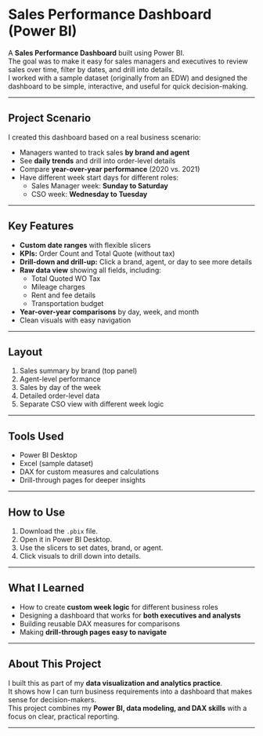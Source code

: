 # Sales Performance Dashboard (Power BI)

A **Sales Performance Dashboard**  built using Power BI.  
The goal was to make it easy for sales managers and executives to review sales over time, filter by dates, and drill into details.  
I worked with a sample dataset (originally from an EDW) and designed the dashboard to be simple, interactive, and useful for quick decision-making.

---

## Project Scenario
I created this dashboard based on a real business scenario:  
- Managers wanted to track sales **by brand and agent**  
- See **daily trends** and drill into order-level details  
- Compare **year-over-year performance** (2020 vs. 2021)  
- Have different week start days for different roles:
  - Sales Manager week: **Sunday to Saturday**
  - CSO week: **Wednesday to Tuesday**

---

## Key Features
- **Custom date ranges** with flexible slicers  
- **KPIs:** Order Count and Total Quote (without tax)  
- **Drill-down and drill-up:** Click a brand, agent, or day to see more details  
- **Raw data view** showing all fields, including:
  - Total Quoted WO Tax  
  - Mileage charges  
  - Rent and fee details  
  - Transportation budget  
- **Year-over-year comparisons** by day, week, and month  
- Clean visuals with easy navigation  

---

## Layout
1. Sales summary by brand (top panel)  
2. Agent-level performance  
3. Sales by day of the week  
4. Detailed order-level data  
5. Separate CSO view with different week logic  

---

## Tools Used
- Power BI Desktop  
- Excel (sample dataset)  
- DAX for custom measures and calculations  
- Drill-through pages for deeper insights  

---

## How to Use
1. Download the `.pbix` file.  
2. Open it in Power BI Desktop.  
3. Use the slicers to set dates, brand, or agent.  
4. Click visuals to drill down into details.  

---

## What I Learned
- How to create **custom week logic** for different business roles  
- Designing a dashboard that works for **both executives and analysts**  
- Building reusable DAX measures for comparisons  
- Making **drill-through pages easy to navigate**  

---

## About This Project
I built this as part of my **data visualization and analytics practice**.  
It shows how I can turn business requirements into a dashboard that makes sense for decision-makers.  
This project combines my **Power BI, data modeling, and DAX skills** with a focus on clear, practical reporting.  

---
